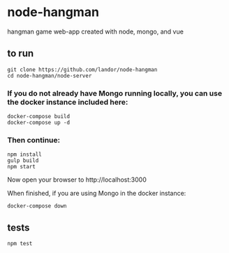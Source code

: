 # node-hangman
hangman game web-app created with node, mongo, and vue

## to run
```
git clone https://github.com/landor/node-hangman
cd node-hangman/node-server
```

### If you do not already have Mongo running locally, you can use the docker instance included here:
```
docker-compose build
docker-compose up -d
```

### Then continue:
```
npm install
gulp build
npm start
```
Now open your browser to http://localhost:3000


When finished, if you are using Mongo in the docker instance:
```
docker-compose down
```


## tests
```
npm test
```
